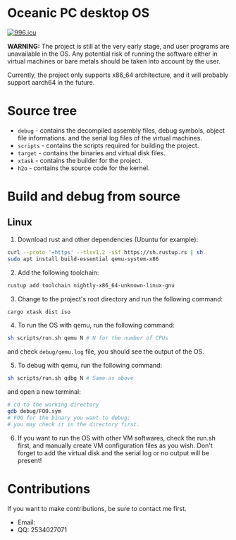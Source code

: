 # Oceanic PC desktop OS

[![996.icu](https://img.shields.io/badge/link-996.icu-red.svg)](https://996.icu)

**WARNING:** The project is still at the very early stage, and user programs are
unavailable in the OS. Any potential risk of running the software either in 
virtual machines or bare metals should be taken into account by the user.

Currently, the project only supports x86_64 architecture, and it will probably
support aarch64 in the future. 

# Source tree

* ```debug``` - contains the decompiled assembly files, debug symbols, object
  file informations. and the serial log files of the virtual machines.
* ```scripts``` - contains the scripts required for building the project.
* ```target``` - contains the binaries and virtual disk files.
* ```xtask``` - contains the builder for the project.
* ```h2o``` - contains the source code for the kernel.

# Build and debug from source

## Linux

1. Download rust and other dependencies (Ubuntu for example):

```sh
curl --proto '=https' --tlsv1.2 -sSf https://sh.rustup.rs | sh
sudo apt install build-essential qemu-system-x86
```

2. Add the following toolchain:

```sh
rustup add toolchain nightly-x86_64-unknown-linux-gnu
```

3. Change to the project's root directory and run the following command:

```sh
cargo xtask dist iso
```

4. To run the OS with qemu, run the following command:

```sh
sh scripts/run.sh qemu N # N for the number of CPUs
```

and check ```debug/qemu.log``` file, you should see the output of the OS.

5. To debug with qemu, run the following command:

```sh
sh scripts/run.sh qdbg N # Same as above
```

and open a new terminal:

```sh
# cd to the working directory
gdb debug/FOO.sym
# FOO for the binary you want to debug;
# you may check it in the directory first.
```

6. If you want to run the OS with other VM softwares, check the run.sh first,
   and manually create VM configuration files as you wish. Don't forget to add
   the virtual disk and the serial log or no output will be present!

# Contributions

If you want to make contributions, be sure to contact me first.
* Email: [](mailto:akucxy@163.com)
* QQ: 2534027071
